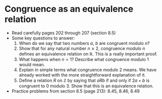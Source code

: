 # Congruence as an equivalence relation

- Read carefully pages 202 through 207 (section 8.5)
- Some key questions to answer:
    1. When do we say that two numbers $a$, $b$ are congruent modulo $n$?
    2. Show that for any natural number $n\geq 2$, congruence modulo $n$ defines an equivalence relation on $\mathbb{R}$. This is a really important proof.
    3. What happens when $n=1$? Describe what congruence modulo $1$ would mean.
    4. Explain in simple terms what congruence modulo $2$ means. We have already worked with the more straightforward explanation of it.
    5. Define a relation $R$ on $\mathbb{Z}$ by saying that $aRb$ if and only if $2a+b$ is congruent to $0$ modulo $3$. Show that this is an equivalence relation.
- Practice problems from section 8.5 (page 213): 8.45, 8.46, 8.49



